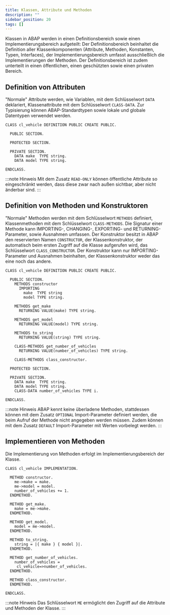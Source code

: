 ```yaml
---
title: Klassen, Attribute und Methoden
description: ""
sidebar_position: 20
tags: []
---
```


Klassen in ABAP werden in einen Definitionsbereich sowie einen Implementierungsbereich aufgeteilt: Der Definitionsbereich beinhaltet die Definition aller Klassenkomponenten (Attribute, Methoden, Konstanten, Typen, Interfaces), der Implementierungsbereich 
umfasst ausschließlich die Implementierungen der Methoden. Der Definitionsbereich ist zudem unterteilt in einen öffentlichen, einen geschützten sowie einen privaten Bereich.

## Definition von Attributen
"Normale" Attribute werden, wie Variablen, mit dem Schlüsselwort `DATA` deklariert, Klassenattribute mit dem Schlüsselwort `CLASS-DATA`. Zur Typisierung können ABAP-Standardtypen sowie lokale und globale Datentypen verwendet werden.

```abap
CLASS cl_vehicle DEFINITION PUBLIC CREATE PUBLIC.
  
  PUBLIC SECTION.
  
  PROTECTED SECTION.
  
  PRIVATE SECTION.
    DATA make  TYPE string.
    DATA model TYPE string.

ENDCLASS.
```

:::note Hinweis
Mit dem Zusatz `READ-ONLY` können öffentliche Attribute so eingeschränkt werden, dass diese zwar nach außen sichtbar, aber nicht änderbar sind.
:::

## Definition von Methoden und Konstruktoren
"Normale" Methoden werden mit dem Schlüsselwort `METHODS` definiert, Klassenmethoden mit dem Schlüsselwort `CLASS-METHODS`. Die Signatur einer Methode kann IMPORTING-, CHANGING-, EXPORTING- und RETURNING-Parameter, sowie Ausnahmen umfassen. Der Konstruktor
besitzt in ABAP den reservierten Namen `CONSTRUCTOR`, der Klassenkonstruktor, der automatisch beim ersten Zugriff auf die Klasse aufgerufen wird, das Schlüsselwort `CLASS_CONSTRUCTOR`. Der Konstruktor kann nur IMPORTING-Parameter und Ausnahmen beinhalten,
der Klassenkonstruktor weder das eine noch das andere.

```abap
CLASS cl_vehicle DEFINITION PUBLIC CREATE PUBLIC.

  PUBLIC SECTION.
    METHODS constructor
      IMPORTING
        make  TYPE string
        model TYPE string.
		
    METHODS get_make
      RETURNING VALUE(make) TYPE string.
	  
    METHODS get_model
      RETURNING VALUE(model) TYPE string.
	  
    METHODS to_string
      RETURNING VALUE(string) TYPE string.
	  
	CLASS-METHODS get_number_of_vehicles
      RETURNING VALUE(number_of_vehicles) TYPE string.
	  
    CLASS-METHODS class_constructor.

  PROTECTED SECTION.
  
  PRIVATE SECTION.
    DATA make  TYPE string.
    DATA model TYPE string.
    CLASS-DATA number_of_vehicles TYPE i.

ENDCLASS.
```

:::note Hinweis
ABAP kennt keine überladene Methoden, stattdessen können mit dem Zusatz `OPTIONAL` Import-Parameter definiert werden, die beim Aufruf der Methode nicht angegeben werden müssen. Zudem können mit dem Zusatz `DEFAULT` Import-Parameter mit Werten vorbelegt werden.
:::

## Implementieren von Methoden
Die Implementierung von Methoden erfolgt im Implementierungsbereich der Klasse.

```abap
CLASS cl_vehicle IMPLEMENTATION.

  METHOD constructor.
    me->make = make.
    me->model = model.
    number_of_vehicles += 1.
  ENDMETHOD.

  METHOD get_make.
    make = me->make.
  ENDMETHOD.

  METHOD get_model.
    model = me->model.
  ENDMETHOD.

  METHOD to_string.
    string = |{ make } { model }|.
  ENDMETHOD.

  METHOD get_number_of_vehicles.
    number_of_vehicles =
     cl_vehicle=>number_of_vehicles.
  ENDMETHOD.

  METHOD class_constructor.
  ENDMETHOD.

ENDCLASS.
```

:::note Hinweis
Das Schlüsselwort `ME` ermöglicht den Zugriff auf die Attribute und Methoden der Klasse.
:::